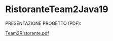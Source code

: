 # RistoranteTeam2Java19

PRESENTAZIONE PROGETTO (PDF):

[Team2Ristorante.pdf](https://github.com/anamariaow/RistoranteTeam2Java19/files/14271431/Team2Ristorante.pdf)
